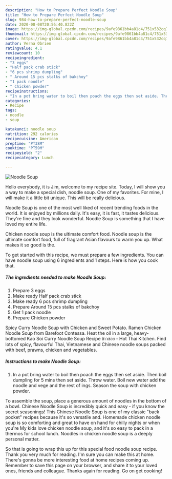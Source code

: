 ```yaml
---
description: "How to Prepare Perfect Noodle Soup"
title: "How to Prepare Perfect Noodle Soup"
slug: 984-how-to-prepare-perfect-noodle-soup
date: 2020-08-08T20:56:40.822Z
image: https://img-global.cpcdn.com/recipes/9afe9861bb4a81c4/751x532cq70/noodle-soup-recipe-main-photo.jpg
thumbnail: https://img-global.cpcdn.com/recipes/9afe9861bb4a81c4/751x532cq70/noodle-soup-recipe-main-photo.jpg
cover: https://img-global.cpcdn.com/recipes/9afe9861bb4a81c4/751x532cq70/noodle-soup-recipe-main-photo.jpg
author: Verna Obrien
ratingvalue: 4.1
reviewcount: 10
recipeingredient:
- "3 eggs"
- "Half pack crab stick"
- "6 pcs shrimp dumpling"
- " Around 15 pcs stalks of bakchoy"
- "1 pack noodle"
- " Chicken powder"
recipeinstructions:
- "In a pot bring water to boil then poach the eggs then set aside. Then boil dumpling for 5 mins then set aside. Throw water. Boil new water add the noodle and vege and the rest of ings. Season the soup with chicken powder."
categories:
- Recipe
tags:
- noodle
- soup

katakunci: noodle soup 
nutrition: 292 calories
recipecuisine: American
preptime: "PT38M"
cooktime: "PT59M"
recipeyield: "2"
recipecategory: Lunch

---
```



![Noodle Soup](https://img-global.cpcdn.com/recipes/9afe9861bb4a81c4/751x532cq70/noodle-soup-recipe-main-photo.jpg)

Hello everybody, it is Jim, welcome to my recipe site. Today, I will show you a way to make a special dish, noodle soup. One of my favorites. For mine, I will make it a little bit unique. This will be really delicious.

Noodle Soup is one of the most well liked of recent trending foods in the world. It is enjoyed by millions daily. It's easy, it is fast, it tastes delicious. They're fine and they look wonderful. Noodle Soup is something that I have loved my entire life.

Chicken noodle soup is the ultimate comfort food. Noodle soup is the ultimate comfort food, full of fragrant Asian flavours to warm you up. What makes it so good is the.


To get started with this recipe, we must prepare a few ingredients. You can have noodle soup using 6 ingredients and 1 steps. Here is how you cook that.

<!--inarticleads1-->

##### The ingredients needed to make Noodle Soup:

1. Prepare 3 eggs
1. Make ready Half pack crab stick
1. Make ready 6 pcs shrimp dumpling
1. Prepare  Around 15 pcs stalks of bakchoy
1. Get 1 pack noodle
1. Prepare  Chicken powder


Spicy Curry Noodle Soup with Chicken and Sweet Potato. Ramen Chicken Noodle Soup from Barefoot Contessa. Heat the oil in a large, heavy-bottomed Kao Soi Curry Noodle Soup Recipe ข้าวซอย - Hot Thai Kitchen. Find lots of spicy, flavourful Thai, Vietnamese and Chinese noodle soups packed with beef, prawns, chicken and vegetables. 

<!--inarticleads2-->

##### Instructions to make Noodle Soup:

1. In a pot bring water to boil then poach the eggs then set aside. Then boil dumpling for 5 mins then set aside. Throw water. Boil new water add the noodle and vege and the rest of ings. Season the soup with chicken powder.


To assemble the soup, place a generous amount of noodles in the bottom of a bowl. Chinese Noodle Soup is incredibly quick and easy - if you know the secret seasonings! This Chinese Noodle Soup is one of my classic &#34;back pocket&#34; recipes because it&#39;s so versatile and. Homemade chicken noodle soup is so comforting and great to have on hand for chilly nights or when you&#39;re My kids love chicken noodle soup, and it&#39;s so easy to pack in a thermos for school lunch. Noodles in chicken noodle soup is a deeply personal matter. 

So that is going to wrap this up for this special food noodle soup recipe. Thank you very much for reading. I'm sure you can make this at home. There's gonna be more interesting food at home recipes coming up. Remember to save this page on your browser, and share it to your loved ones, friends and colleague. Thanks again for reading. Go on get cooking!
